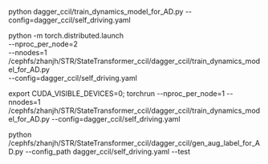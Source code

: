 python dagger_ccil/train_dynamics_model_for_AD.py --config=dagger_ccil/self_driving.yaml


python -m torch.distributed.launch \
    --nproc_per_node=2 \
    --nnodes=1 \
    /cephfs/zhanjh/STR/StateTransformer_ccil/dagger_ccil/train_dynamics_model_for_AD.py \
    --config=dagger_ccil/self_driving.yaml


export CUDA_VISIBLE_DEVICES=0; torchrun --nproc_per_node=1 --nnodes=1 /cephfs/zhanjh/STR/StateTransformer_ccil/dagger_ccil/train_dynamics_model_for_AD.py --config=dagger_ccil/self_driving.yaml


python /cephfs/zhanjh/STR/StateTransformer_ccil/dagger_ccil/gen_aug_label_for_AD.py --config_path dagger_ccil/self_driving.yaml --test